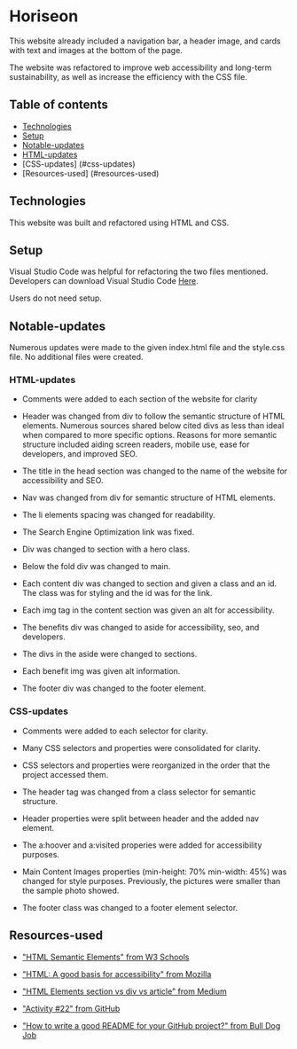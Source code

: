 
# Horiseon 

This website already included a navigation bar, a header image, and cards with text and images at the bottom of the page.

The website was refactored to improve web accessibility and long-term sustainability, as well as increase the efficiency with the CSS file. 

## Table of contents
* [Technologies](#technologies)
* [Setup](#setup)
* [Notable-updates](#notable-updates)
* [HTML-updates](#html-updates)
* [CSS-updates] (#css-updates)
* [Resources-used] (#resources-used)

## Technologies

This website was built and refactored using HTML and CSS.

## Setup

Visual Studio Code was helpful for refactoring the two files mentioned. Developers can download Visual Studio Code <a href="https://code.visualstudio.com/" target="_blank">Here</a>. 

Users do not need setup.

## Notable-updates

Numerous updates were made to the given index.html file and the style.css file. No additional files were created. 

### HTML-updates

* Comments were added to each section of the website for clarity

* Header was changed from div to follow the semantic structure of HTML elements. Numerous sources shared below cited divs as less than ideal when compared to more specific options. Reasons for more semantic structure included aiding screen readers, mobile use, ease for developers, and improved SEO.

* The title in the head section was changed to the name of the website for accessibility and SEO.

* Nav was changed from div for semantic structure of HTML elements.

* The li elements spacing was changed for readability.

* The Search Engine Optimization link was fixed.

* Div was changed to section with a hero class.

* Below the fold div was changed to main.

* Each content div was changed to section and given a class and an id. The class was for styling and the id was for the link.

* Each img tag in the content section was given an alt for accessibility. 

* The benefits div was changed to aside for accessibility, seo, and developers. 

* The divs in the aside were changed to sections.

* Each benefit img was given alt information. 

* The footer div was changed to the footer element. 

### CSS-updates

* Comments were added to each selector for clarity.

* Many CSS selectors and properties were consolidated for clarity.

* CSS selectors and properties were reorganized in the order that the project accessed them.

* The header tag was changed from a class selector for semantic structure.

* Header properties were split between header and the added nav element. 

* The a:hoover and a:visited properies were added for accessibility purposes. 

* Main Content Images properties (min-height: 70% min-width: 45%) was changed for style purposes. Previously, the pictures were smaller than the sample photo showed.

* The footer class was changed to a footer element selector.

## Resources-used

* <a href="https://www.w3schools.com/html/html5_semantic_elements.asp" target="_blank_">"HTML Semantic Elements" from W3 Schools</a> 

* <a href="https://developer.mozilla.org/en-US/docs/Learn/Accessibility/HTML" target="_blank_">"HTML: A good basis for accessibility" from Mozilla</a> 

* <a href="https://medium.com/design-code-repository/html-elements-section-vs-div-vs-article-a8c34e6548cf" target="_blank_">"HTML Elements section vs div vs article" from Medium</a> 

* <a href="https://github.com/AmyShafer/landing-page" target="_blank_">"Activity #22" from GitHub</a> 

* <a href="https://bulldogjob.com/news/449-how-to-write-a-good-readme-for-your-github-project" target="_blank_">"How to write a good README for your GitHub project?" from Bull Dog Job</a> 
